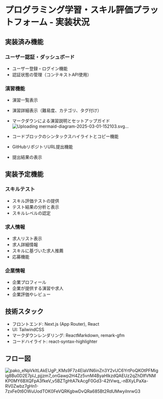 # プログラミング学習・スキル評価プラットフォーム - 実装状況

## 実装済み機能

### ユーザー認証・ダッシュボード
- ユーザー登録・ログイン機能
- 認証状態の管理（コンテキストAPI使用）

### 演習機能
- 演習一覧表示
- 演習詳細表示（難易度、カテゴリ、タグ付け）
- マークダウンによる演習説明とセットアップガイド![Uploading mermaid-diagram-2025-03-01-152103.svg…]()

- コードブロックのシンタックスハイライトとコピー機能
- GitHubリポジトリURL提出機能
- 提出結果の表示

## 実装予定機能

### スキルテスト
- スキル評価テストの提供
- テスト結果の分析と表示
- スキルレベルの認定

### 求人情報
- 求人リスト表示
- 求人詳細情報
- スキルに基づいた求人推薦
- 応募機能

### 企業情報
- 企業プロフィール
- 企業が提供する演習や求人
- 企業評価やレビュー

## 技術スタック
- フロントエンド: Next.js (App Router), React
- UI: TailwindCSS
- マークダウンレンダリング: ReactMarkdown, remark-gfm
- コードハイライト: react-syntax-highlighter

## フロー図
![pako_eNpVkltLAkEUgP_KMs9F7z4ElaVlN6inZn3Y2vUC6YrtPoQKOtPFMigig8Bu0D2E7plJ_pjjzm7_onGawp2H4Zz5vnM4ByaHlkzdQAEUz2qZhDIfVNMKP0MY6BXQFpA3fkeV_v5BZTgHtA7kAcgF0Gd3-42tVwq_-nBXyLPaXa-RV0Zwbz7gHn1-7zxFe0t6OWuUodTOK0FeVQRKgbwDvQRa685Bt2RdUMwyilnrwG3](https://github.com/user-attachments/assets/db0f0535-21fe-4dab-af02-b0326f307252)

